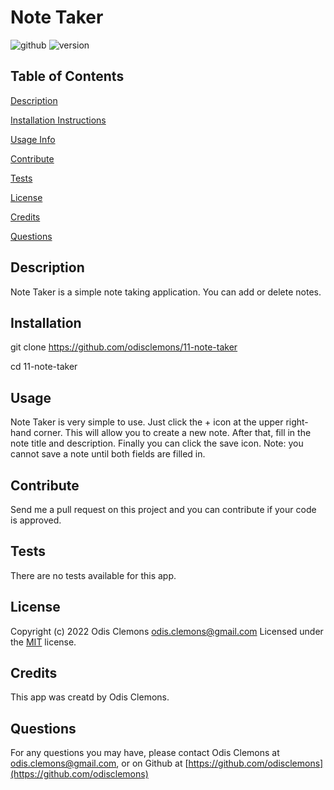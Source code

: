 # Note Taker
  ![github](https://img.shields.io/badge/license-MIT-green) ![version](https://img.shields.io/badge/version-1.0.0-orange)

  ## Table of Contents
  
  [Description](#description)

  [Installation Instructions](#installation)

  [Usage Info](#usage)

  [Contribute](#contribute)

  [Tests](#tests)

  [License](#license)

  [Credits](#credits)

  [Questions](#questions)
  

  
  ## Description
Note Taker is a simple note taking application.  You can add or delete notes.



  ## Installation
git clone https://github.com/odisclemons/11-note-taker

cd 11-note-taker



  ## Usage
Note Taker is very simple to use.  Just click the + icon at the upper right-hand corner.  This will allow you to create a new note.  After that, fill in the note title and description.  Finally you can click the save icon.  Note: you cannot save a note until both fields are filled in.



  ## Contribute
Send me a pull request on this project and you can contribute if your code is approved.



  ## Tests
There are no tests available for this app.



  ## License

Copyright (c) 2022 Odis Clemons odis.clemons@gmail.com Licensed under the [MIT](https://api.github.com/licenses/mit) license.

  ## Credits
This app was creatd by Odis Clemons.



  ## Questions
For any questions you may have, please contact Odis Clemons at [odis.clemons@gmail.com](mailto://odis.clemons@gmail.com), or on Github at [https://github.com/odisclemons](https://github.com/odisclemons)
  